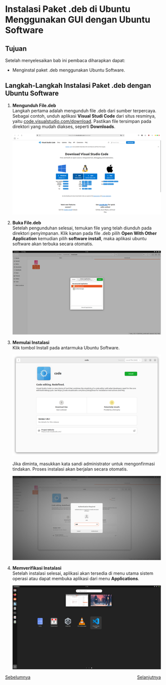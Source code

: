 # Instalasi Paket .deb di Ubuntu  Menggunakan GUI dengan Ubuntu Software
## Tujuan
Setelah menyelesaikan bab ini pembaca diharapkan dapat:
- Menginstal paket .deb menggunakan Ubuntu Software.

## Langkah-Langkah Instalasi Paket .deb dengan Ubuntu Software
1. **Mengunduh File.deb**<br>
   Langkah pertama adalah mengunduh file .deb dari sumber terpercaya. Sebagai contoh, unduh aplikasi **Visual Studi Code** dari situs resminya, yaitu [code.visualstudio.com/download](https://code.visualstudio.com/download). Pastikan file tersimpan pada direktori yang mudah diakses, seperti **Downloads**.
   <center> 

   ![icon](img/download_vscode.png)

   </center>

2. **Buka File.deb**<br>
   Setelah pengunduhan selesai, temukan file yang telah diunduh pada direktori penyimpanan. Klik kanan pada file .deb pilih **Open With Other Application** kemudian pilih **software install**, maka aplikasi ubuntu software akan terbuka secara otomatis.

   <center> 

   ![icon](img/ubuntu_software_installer.png)

   </center>

3. **Memulai Instalasi**<br>
   Klik tombol Install pada antarmuka Ubuntu Software. 
   
   <center> 

   ![icon](img/ubuntu_software_instal.png)

   </center>

   Jika diminta, masukkan kata sandi administrator untuk mengonfirmasi tindakan. Proses instalasi akan berjalan secara otomatis.

   <center> 

   ![icon](img/ubuntu_software_password.png)

   </center>

4. **Memverifikasi Instalasi**<br>
   Setelah instalasi selesai, aplikasi akan tersedia di menu utama sistem operasi atau dapat membuka aplikasi dari menu **Applications**.

   <center> 

   ![icon](img/ubuntu_software_done.png)

   </center>


<div style="display: flex; justify-content: space-between;">
  <a href="./proses_instalasi_aplikasi.md">Sebelumnya</a>
  <a href="./instalasi_gui_synaptic.md">Selanjutnya</a>
</div>